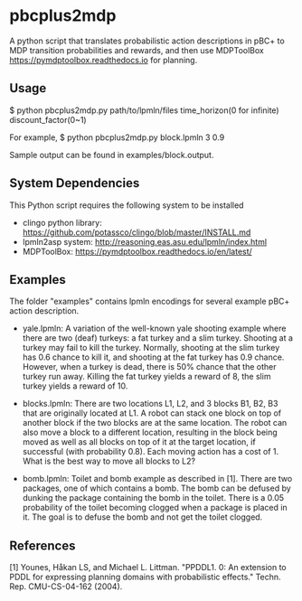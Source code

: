 # pbcplus2mdp

A python script that translates probabilistic action descriptions in pBC+ to MDP transition probabilities and rewards, and then use MDPToolBox https://pymdptoolbox.readthedocs.io for planning.

## Usage
$ python pbcplus2mdp.py path/to/lpmln/files time_horizon(0 for infinite) discount_factor(0~1)

For example,
$ python pbcplus2mdp.py block.lpmln 3 0.9

Sample output can be found in examples/block.output.

## System Dependencies
This Python script requires the following system to be installed
- clingo python library: https://github.com/potassco/clingo/blob/master/INSTALL.md
- lpmln2asp system: http://reasoning.eas.asu.edu/lpmln/index.html
- MDPToolBox: https://pymdptoolbox.readthedocs.io/en/latest/

## Examples
The folder "examples" contains lpmln encodings for several example pBC+ action description.
- yale.lpmln: A variation of the well-known yale shooting example where there are two (deaf) turkeys: a fat turkey and a slim turkey. Shooting at a turkey may fail to kill the turkey. Normally, shooting at the slim turkey has $0.6$ chance to kill it, and shooting at the fat turkey has 0.9 chance. However, when a turkey is dead, there is 50% chance that the other turkey run away. Killing the fat turkey yields a reward of 8, the slim turkey yields a reward of 10.

- blocks.lpmln: There are two locations L1, L2, and 3 blocks B1, B2, B3 that are originally located at L1. A robot can stack one block on top of another block if the two blocks are at the same location. The robot can also move a block to a different location, resulting in the block being moved as well as all blocks on top of it at the target location, if successful (with probability 0.8). Each moving action has a cost of 1. What is the best way to move all blocks to L2?

- bomb.lpmln: Toilet and bomb example as described in [1]. There are two packages, one of which contains a bomb. The bomb can be defused by dunking the package containing the bomb in the toilet. There is a 0.05 probability of the toilet becoming clogged when a package is placed in it. The goal is to defuse the bomb and not get the toilet clogged.

## References

[1] Younes, Håkan LS, and Michael L. Littman. "PPDDL1. 0: An extension to PDDL for expressing planning domains with probabilistic effects." Techn. Rep. CMU-CS-04-162 (2004).


